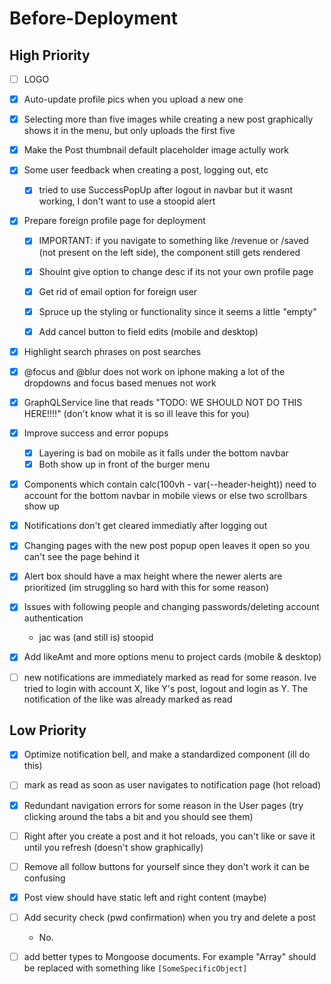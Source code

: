# Before-Deployment

## High Priority

-   [ ] LOGO

-   [x] Auto-update profile pics when you upload a new one

-   [x] Selecting more than five images while creating a new post graphically shows it in the menu, but only uploads the first five

-   [x] Make the Post thumbnail default placeholder image actully work

-   [x] Some user feedback when creating a post, logging out, etc

    -   [x] tried to use SuccessPopUp after logout in navbar but it wasnt working, I don't want to use a stoopid alert

-   [x] Prepare foreign profile page for deployment

    -   [x] IMPORTANT: if you navigate to something like /revenue or /saved (not present on the left side), the component still gets rendered

    -   [x] Shoulnt give option to change desc if its not your own profile page

    -   [x] Get rid of email option for foreign user

    -   [x] Spruce up the styling or functionality since it seems a little "empty"

    -   [x] Add cancel button to field edits (mobile and desktop)

-   [x] Highlight search phrases on post searches

-   [x] @focus and @blur does not work on iphone making a lot of the dropdowns and focus based menues not work

-   [x] GraphQLService line that reads "TODO: WE SHOULD NOT DO THIS HERE!!!!" (don't know what it is so ill leave this for you)

-   [x] Improve success and error popups

    -   [x] Layering is bad on mobile as it falls under the bottom navbar
    -   [x] Both show up in front of the burger menu

-   [x] Components which contain calc(100vh - var(--header-height)) need to account for the bottom navbar in mobile views or else two scrollbars show up

-   [x] Notifications don't get cleared immediatly after logging out

-   [x] Changing pages with the new post popup open leaves it open so you can't see the page behind it

-   [x] Alert box should have a max height where the newer alerts are prioritized (im struggling so hard with this for some reason)

-   [x] Issues with following people and changing passwords/deleting account authentication

    -   jac was (and still is) stoopid

-   [x] Add likeAmt and more options menu to project cards (mobile & desktop)

-   [ ] new notifications are immediately marked as read for some reason. Ive tried to login with account X, like Y's post, logout and login as Y. The notification of the like was already marked as read

## Low Priority

-   [x] Optimize notification bell, and make a standardized component (ill do this)

-   [ ] mark as read as soon as user navigates to notification page (hot reload)

-   [x] Redundant navigation errors for some reason in the User pages (try clicking around the tabs a bit and you should see them)

-   [ ] Right after you create a post and it hot reloads, you can't like or save it until you refresh (doesn't show graphically)

-   [ ] Remove all follow buttons for yourself since they don't work it can be confusing

-   [x] Post view should have static left and right content (maybe)

-   [ ] Add security check (pwd confirmation) when you try and delete a post

    -   No.

-   [ ] add better types to Mongoose documents. For example "Array" should be replaced with something like `[SomeSpecificObject]`
